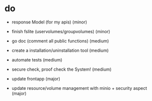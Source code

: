 # do
- response Model (for my apis) (minor)
- finish fslite (uservolumes/groupvolumes) (minor)

- go doc  (comment all public functions) (medium)
- create a installation/uninstallation tool (medium)
- automate tests (medium)
- secure check, proof check the System! (medium)


- update frontapp (major)
- update resource/volume management with minio + security aspect (major)


